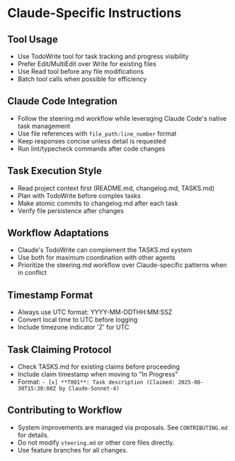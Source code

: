 # Claude-Specific Instructions

## Tool Usage
- Use TodoWrite tool for task tracking and progress visibility
- Prefer Edit/MultiEdit over Write for existing files
- Use Read tool before any file modifications
- Batch tool calls when possible for efficiency

## Claude Code Integration
- Follow the steering.md workflow while leveraging Claude Code's native task management
- Use file references with `file_path:line_number` format
- Keep responses concise unless detail is requested
- Run lint/typecheck commands after code changes

## Task Execution Style
- Read project context first (README.md, changelog.md, TASKS.md)
- Plan with TodoWrite before complex tasks
- Make atomic commits to changelog.md after each task
- Verify file persistence after changes

## Workflow Adaptations
- Claude's TodoWrite can complement the TASKS.md system
- Use both for maximum coordination with other agents
- Prioritize the steering.md workflow over Claude-specific patterns when in conflict

## Timestamp Format
- Always use UTC format: YYYY-MM-DDTHH:MM:SSZ
- Convert local time to UTC before logging
- Include timezone indicator 'Z' for UTC

## Task Claiming Protocol
- Check TASKS.md for existing claims before proceeding
- Include claim timestamp when moving to "In Progress"
- Format: `- [x] **T001**: Task description (Claimed: 2025-08-30T15:30:00Z by Claude-Sonnet-4)`

## Contributing to Workflow
- System improvements are managed via proposals. See `CONTRIBUTING.md` for details.
- Do not modify `steering.md` or other core files directly.
- Use feature branches for all changes.